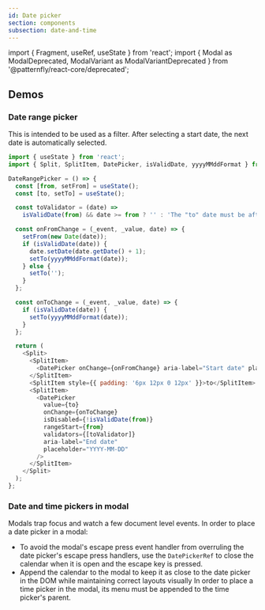 ```yaml
---
id: Date picker
section: components
subsection: date-and-time
---
```


import { Fragment, useRef, useState } from 'react';
import { Modal as ModalDeprecated, ModalVariant as ModalVariantDeprecated } from '@patternfly/react-core/deprecated';

## Demos

### Date range picker

This is intended to be used as a filter. After selecting a start date, the next date is automatically selected.

```js
import { useState } from 'react';
import { Split, SplitItem, DatePicker, isValidDate, yyyyMMddFormat } from '@patternfly/react-core';

DateRangePicker = () => {
  const [from, setFrom] = useState();
  const [to, setTo] = useState();

  const toValidator = (date) =>
    isValidDate(from) && date >= from ? '' : 'The "to" date must be after the "from" date';

  const onFromChange = (_event, _value, date) => {
    setFrom(new Date(date));
    if (isValidDate(date)) {
      date.setDate(date.getDate() + 1);
      setTo(yyyyMMddFormat(date));
    } else {
      setTo('');
    }
  };

  const onToChange = (_event, _value, date) => {
    if (isValidDate(date)) {
      setTo(yyyyMMddFormat(date));
    }
  };

  return (
    <Split>
      <SplitItem>
        <DatePicker onChange={onFromChange} aria-label="Start date" placeholder="YYYY-MM-DD" />
      </SplitItem>
      <SplitItem style={{ padding: '6px 12px 0 12px' }}>to</SplitItem>
      <SplitItem>
        <DatePicker
          value={to}
          onChange={onToChange}
          isDisabled={!isValidDate(from)}
          rangeStart={from}
          validators={[toValidator]}
          aria-label="End date"
          placeholder="YYYY-MM-DD"
        />
      </SplitItem>
    </Split>
  );
};
```

### Date and time pickers in modal

Modals trap focus and watch a few document level events. In order to place a date picker in a modal:

- To avoid the modal's escape press event handler from overruling the date picker's escape press handlers, use the `DatePickerRef` to close the calendar when it is open and the escape key is pressed.
- Append the calendar to the modal to keep it as close to the date picker in the DOM while maintaining correct layouts visually
  In order to place a time picker in the modal, its menu must be appended to the time picker's parent.

```ts file="./examples/DateTimePickerInModal.tsx"

```
